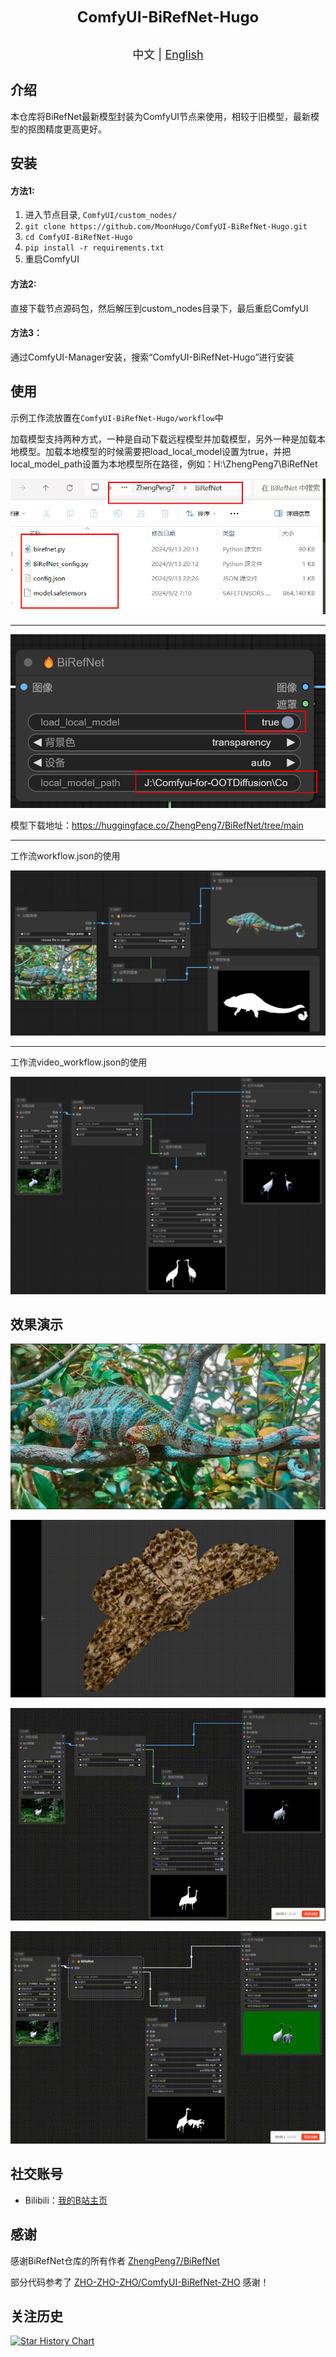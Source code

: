 <strong><p align="center"><font size=5>ComfyUI-BiRefNet-Hugo</font></p>
</strong>
<p align="center">
    <br> <font size=4>中文 | <a href="README_EN.md">English</a></font>
</p>

## 介绍

本仓库将BiRefNet最新模型封装为ComfyUI节点来使用，相较于旧模型，最新模型的抠图精度更高更好。<br>

## 安装 

#### 方法1:

1. 进入节点目录, `ComfyUI/custom_nodes/`
2. `git clone https://github.com/MoonHugo/ComfyUI-BiRefNet-Hugo.git`
3. `cd ComfyUI-BiRefNet-Hugo`
4. `pip install -r requirements.txt`
5. 重启ComfyUI

#### 方法2:
直接下载节点源码包，然后解压到custom_nodes目录下，最后重启ComfyUI

#### 方法3：
通过ComfyUI-Manager安装，搜索“ComfyUI-BiRefNet-Hugo”进行安装

## 使用

示例工作流放置在`ComfyUI-BiRefNet-Hugo/workflow`中<br/>

加载模型支持两种方式，一种是自动下载远程模型并加载模型，另外一种是加载本地模型。加载本地模型的时候需要把load_local_model设置为true，并把local_model_path设置为本地模型所在路径，例如：H:\ZhengPeng7\BiRefNet<br/>

![](./assets/9e6bf0f9-67a7-41ea-bc4b-d8352e4fac4a.png)
___

![](./assets/e21c32bf-ab98-444a-8055-54975ac47da3.png)


模型下载地址：https://huggingface.co/ZhengPeng7/BiRefNet/tree/main<br/>

___
工作流workflow.json的使用<br/>

![plot](./assets/d0a22b2a-ceb3-4205-9b4e-f6a68e4337c7.png)

___
工作流video_workflow.json的使用<br/>

![plot](./assets/2de5b085-1125-46f9-8ef3-06706743f182.png)

## 效果演示

![](./assets/demo1.gif)

![](./assets/demo2.gif)

![](./assets/demo3.gif)

![](./assets/demo4.gif)

## 社交账号
- Bilibili：[我的B站主页](https://space.bilibili.com/1303099255)

## 感谢

感谢BiRefNet仓库的所有作者 [ZhengPeng7/BiRefNet](https://github.com/zhengpeng7/birefnet)

部分代码参考了 [ZHO-ZHO-ZHO/ComfyUI-BiRefNet-ZHO](https://github.com/ZHO-ZHO-ZHO/ComfyUI-BiRefNet-ZHO) 感谢！

## 关注历史

[![Star History Chart](https://api.star-history.com/svg?repos=MoonHugo/ComfyUI-BiRefNet-Hugo&type=Date)](https://star-history.com/#MoonHugo/ComfyUI-BiRefNet-Hugo&Date)